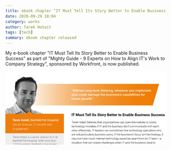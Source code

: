 ```yaml
---
title: ebook chapter "IT Must Tell Its Story Better to Enable Business Success" 
date: 2020-09-29 18:04
category: works
author: Tarek Hoteit 
tags: [tech]
summary: ebook chapter released
---
```


My e-book chapter "IT Must Tell Its Story Better to Enable Business Success" as part of "Mighty Guide - 9 Experts on How to Align IT's Work to Company Strategy", sponsored by Workfront, is now published.

[![IT must tell their story](/assets/images/events/Tarek-ITstorytelling.png)](https://www.workfront.com/sites/default/files/files/pdf/Mighty%20Guide-%20Is%20IT%20Focused%20on%20the%20Right%20Work%20for%20the%20Business_.pdf?#page=27)
